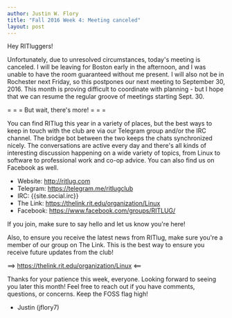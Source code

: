 ```yaml
---
author: Justin W. Flory
title: "Fall 2016 Week 4: Meeting canceled"
layout: post
---
```


Hey RITluggers!

Unfortunately, due to unresolved circumstances, today's meeting is canceled. I will be leaving for Boston early in the afternoon, and I was unable to have the room guaranteed without me present. I will also not be in Rochester next Friday, so this postpones our next meeting to September 30, 2016. This month is proving difficult to coordinate with planning - but I hope that we can resume the regular groove of meetings starting Sept. 30.



= = =  But wait, there's more!  = = =

You can find RITlug this year in a variety of places, but the best ways to keep in touch with the club are via our Telegram group and/or the IRC channel. The bridge bot between the two keeps the chats synchronized nicely. The conversations are active every day and there's all kinds of interesting discussion happening on a wide variety of topics, from Linux to software to professional work and co-op advice. You can also find us on Facebook as well.

* Website:  http://ritlug.com
* Telegram: https://telegram.me/ritlugclub
* IRC:      {{site.social.irc}}
* The Link: https://thelink.rit.edu/organization/Linux
* Facebook: https://www.facebook.com/groups/RITLUG/

If you join, make sure to say hello and let us know you're here!

Also, to ensure you receive the latest news from RITlug, make sure you're a member of our group on The Link. This is the best way to ensure you receive future updates from the club!

==> https://thelink.rit.edu/organization/Linux <==



Thanks for your patience this week, everyone. Looking forward to seeing you later this month! Feel free to reach out if you have comments, questions, or concerns. Keep the FOSS flag high!

- Justin (jflory7)
